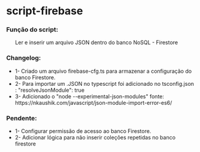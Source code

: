 <h1>script-firebase</h1>

<h3>Função do script:</h3>
<ul>
    Ler e inserir um arquivo JSON dentro do banco NoSQL - Firestore
</ul>

<h3>Changelog:</h3>
<ul>
    <li>1- Criado um arquivo firebase-cfg.ts para armazenar a configuração do banco Firestore.</li>
    <li>2- Para importar um .JSON no typescript foi adicionado no tsconfig.json : "resolveJsonModule": true  </li>
    <li>3- Adicionado o "node --experimental-json-modules" fonte: https://nkaushik.com/javascript/json-module-import-error-es6/ </li> 
</ul>

<h3>Pendente:</h3>
<ul>
    <li>1- Configurar permissão de acesso ao banco Firestore.</li>
    <li>2- Adicionar lógica para não inserir coleções repetidas no banco firestore</li>
 </ul>
